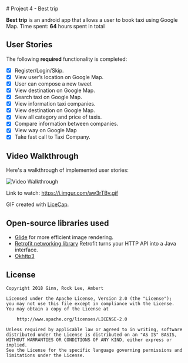 ﻿﻿# Project 4 -  Best trip

**Best trip** is an android app that allows a user to book taxi using Google Map. 
Time spent: **64** hours spent in total

## User Stories

The following **required** functionality is completed:

* [x] Register/Login/Skip. 
* [x] View  user’s  location  on  Google  Map. 
* [x] User can compose a new tweet
* [x] View  destination  on  Google  Map.  
* [x] Search  taxi  on  Google  Map.   
* [x] View  information  taxi  companies.   
* [x] View  destination  on  Google  Map.  
* [x] View  all  category  and  price  of  taxis.   
* [x] Compare  information  between  companies.  
* [x] View  way  on  Google  Map  
* [x] Take  fast  call  to  Taxi  Company.

## Video Walkthrough

Here's a walkthrough of implemented user stories:

<img src='https://imgur.com/aw3rTBv.gif' title='Twitter Client' width='' alt='Video Walkthrough' />

Link to watch: https://i.imgur.com/aw3rTBv.gif

GIF created with [LiceCap](http://www.cockos.com/licecap/).

## Open-source libraries used

- [Glide](http://inthecheesefactory.com/blog/get-to-know-glide-recommended-by-google/en) for more efficient image rendering.
- [Retrofit networking library](http://guides.codepath.com/android/Consuming-APIs-with-Retrofit) Retrofit turns your HTTP API into a Java interface.
- [Okhttp3](https://square.github.io/okhttp/3.x/okhttp/)


## License

    Copyright 2018 Ginn, Rock Lee, Ambert

    Licensed under the Apache License, Version 2.0 (the "License");
    you may not use this file except in compliance with the License.
    You may obtain a copy of the License at

        http://www.apache.org/licenses/LICENSE-2.0

    Unless required by applicable law or agreed to in writing, software
    distributed under the License is distributed on an "AS IS" BASIS,
    WITHOUT WARRANTIES OR CONDITIONS OF ANY KIND, either express or implied.
    See the License for the specific language governing permissions and
    limitations under the License.
